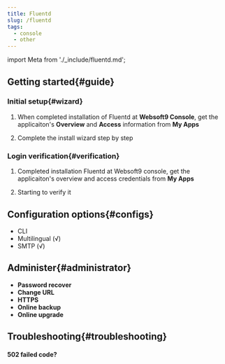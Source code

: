 ```yaml
---
title: Fluentd
slug: /fluentd
tags:
  - console
  - other
---
```


import Meta from './_include/fluentd.md';

<Meta name="meta" />

## Getting started{#guide}

### Initial setup{#wizard}

1. When completed installation of Fluentd at **Websoft9 Console**, get the applicaiton's **Overview** and **Access** information from **My Apps**  

2. Complete the install wizard step by step

### Login verification{#verification}

1. Completed installation Fluentd at Websoft9 console, get the applicaiton's overview and access credentials from **My Apps**  

2. Starting to verify it

## Configuration options{#configs}

- CLI
- Multilingual (√)
- SMTP (√)

## Administer{#administrator}

- **Password recover**
- **Change URL**
- **HTTPS**
- **Online backup**
- **Online upgrade**

## Troubleshooting{#troubleshooting}

#### 502 failed code?